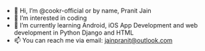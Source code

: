 - 👋 Hi, I’m @cookr-official or by name, Pranit Jain
- 👀 I’m interested in coding
- 🌱 I’m currently learning Android, iOS App Development and web development in Python Django and HTML
- 📫 You can reach me via email: jainpranit@outlook.com
